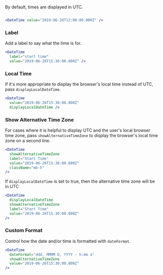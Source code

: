 By default, times are displayed in UTC.

```jsx

<DateTime value="2019-06-26T12:00:00.000Z" />

```
### Label

Add a label to say what the time is for.

```jsx
<DateTime
  label="start time"
  value="2019-06-26T15:30:00.000Z" />
```

### Local Time

If it's more appropriate to display the browser's local time instead of UTC, pass `displayLocalDateTime`.

```jsx
<DateTime
  value="2019-06-26T15:30:00.000Z"
  displayLocalDateTime />
```

### Show Alternative Time Zone

For cases where it is helpful to display UTC and the user's local browser time zone, pass `showAlternativeTimeZone` to display the browser's local time zone on a second line.

```jsx
<DateTime
  showAlternativeTimeZone
  label="Start Time"
  value="2019-06-26T15:30:00.000Z"
  className="mb-5"
/>
```

If `displayLocalDateTime` is set to true, then the alternative time zone will be in UTC

```jsx
<DateTime
  displayLocalDateTime
  showAlternativeTimeZone
  label="Start Time"
  value="2019-06-26T15:30:00.000Z"
/>
```

### Custom Format

Control how the date and/or time is formatted with `dateFormat`.

```jsx
<DateTime
  dateFormat="ddd, MMMM D, YYYY - h:mm a"
  showAlternativeTimeZone
  value="2019-06-26T15:30:00.000Z"
/>
```
